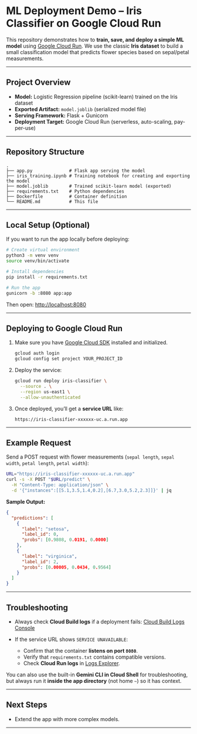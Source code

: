 # ML Deployment Demo – Iris Classifier on Google Cloud Run

This repository demonstrates how to **train, save, and deploy a simple ML model** using [Google Cloud Run](https://cloud.google.com/run).
We use the classic **Iris dataset** to build a small classification model that predicts flower species based on sepal/petal measurements.

---

## Project Overview

* **Model:** Logistic Regression pipeline (scikit-learn) trained on the Iris dataset
* **Exported Artifact:** `model.joblib` (serialized model file)
* **Serving Framework:** Flask + Gunicorn
* **Deployment Target:** Google Cloud Run (serverless, auto-scaling, pay-per-use)

---

## Repository Structure

```
.
├── app.py              # Flask app serving the model
├── iris_training.ipynb # Training notebook for creating and exporting the model
├── model.joblib        # Trained scikit-learn model (exported)
├── requirements.txt    # Python dependencies
├── Dockerfile          # Container definition
└── README.md           # This file
```

---

## Local Setup (Optional)

If you want to run the app locally before deploying:

```bash
# Create virtual environment
python3 -m venv venv
source venv/bin/activate

# Install dependencies
pip install -r requirements.txt

# Run the app
gunicorn -b :8080 app:app
```

Then open: [http://localhost:8080](http://localhost:8080)

---

## Deploying to Google Cloud Run

1. Make sure you have [Google Cloud SDK](https://cloud.google.com/sdk/docs/install) installed and initialized.

   ```bash
   gcloud auth login
   gcloud config set project YOUR_PROJECT_ID
   ```

2. Deploy the service:

   ```bash
   gcloud run deploy iris-classifier \
     --source . \
     --region us-east1 \
     --allow-unauthenticated
   ```

3. Once deployed, you’ll get a **service URL** like:

   ```
   https://iris-classifier-xxxxxx-uc.a.run.app
   ```

---

## Example Request

Send a POST request with flower measurements (`sepal length`, `sepal width`, `petal length`, `petal width`):

```bash
URL="https://iris-classifier-xxxxxx-uc.a.run.app"
curl -s -X POST "$URL/predict" \
  -H "Content-Type: application/json" \
  -d '{"instances":[[5.1,3.5,1.4,0.2],[6.7,3.0,5.2,2.3]]}' | jq
```

**Sample Output:**

```json
{
  "predictions": [
    {
      "label": "setosa",
      "label_id": 0,
      "probs": [0.9808, 0.0191, 0.0000]
    },
    {
      "label": "virginica",
      "label_id": 2,
      "probs": [0.00005, 0.0434, 0.9564]
    }
  ]
}
```

---

## Troubleshooting

* Always check **Cloud Build logs** if a deployment fails:
  [Cloud Build Logs Console](https://console.cloud.google.com/cloud-build)
* If the service URL shows `SERVICE UNAVAILABLE`:

  * Confirm that the container **listens on port `8080`**.
  * Verify that `requirements.txt` contains compatible versions.
  * Check **Cloud Run logs** in [Logs Explorer](https://console.cloud.google.com/logs).

 You can also use the built-in **Gemini CLI in Cloud Shell** for troubleshooting, but always run it **inside the app directory** (not home `~`) so it has context.

---

## Next Steps

* Extend the app with more complex models.

---
